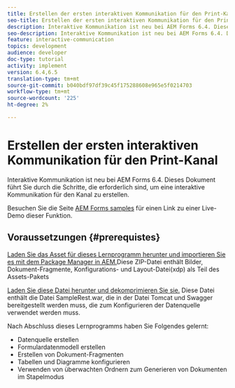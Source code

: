 ```yaml
---
title: Erstellen der ersten interaktiven Kommunikation für den Print-Kanal
seo-title: Erstellen der ersten interaktiven Kommunikation für den Print-Kanal
description: Interaktive Kommunikation ist neu bei AEM Forms 6.4. Dieses Dokument führt Sie durch die Schritte, die erforderlich sind, um eine interaktive Kommunikation für den Kanal zu erstellen.
seo-description: Interaktive Kommunikation ist neu bei AEM Forms 6.4. Dieses Dokument führt Sie durch die Schritte, die erforderlich sind, um eine interaktive Kommunikation für den Kanal zu erstellen.
feature: interactive-communication
topics: development
audience: developer
doc-type: tutorial
activity: implement
version: 6.4,6.5
translation-type: tm+mt
source-git-commit: b040bdf97df39c45f175288608e965e5f0214703
workflow-type: tm+mt
source-wordcount: '225'
ht-degree: 2%

---
```



# Erstellen der ersten interaktiven Kommunikation für den Print-Kanal

Interaktive Kommunikation ist neu bei AEM Forms 6.4. Dieses Dokument führt Sie durch die Schritte, die erforderlich sind, um eine interaktive Kommunikation für den Kanal zu erstellen.

Besuchen Sie die Seite [AEM Forms samples](https://forms.enablementadobe.com/content/samples/samples.html?query=0) für einen Link zu einer Live-Demo dieser Funktion.

## Voraussetzungen {#prerequistes}

[Laden Sie das Asset für dieses Lernprogramm herunter und importieren Sie es mit dem Package Manager in AEM.](assets/gettingstartedassets.zip)Diese ZIP-Datei enthält Bilder, Dokument-Fragmente, Konfigurations- und Layout-Datei(xdp) als Teil des Assets-Pakets

[Laden Sie diese Datei herunter und dekomprimieren Sie sie.](assets/warfileandswaggerfile.zip) Diese Datei enthält die Datei SampleRest.war, die in der Datei Tomcat und Swagger bereitgestellt werden muss, die zum Konfigurieren der Datenquelle verwendet werden muss.

Nach Abschluss dieses Lernprogramms haben Sie Folgendes gelernt:

* Datenquelle erstellen
* Formulardatenmodell erstellen
* Erstellen von Dokument-Fragmenten
* Tabellen und Diagramme konfigurieren
* Verwenden von überwachten Ordnern zum Generieren von Dokumenten im Stapelmodus

